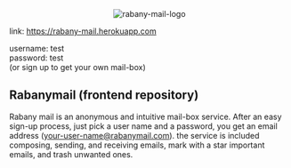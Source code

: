 <div align="center">
<img src="https://i.ibb.co/cy4G8yX/rabany-mail-01.jpg" alt="rabany-mail-logo" border="0">
</div>

link: https://rabany-mail.herokuapp.com

username: test
<br/>
password: test
<br/>
(or sign up to get your own mail-box)

## Rabanymail (frontend repository)

Rabany mail is an anonymous and intuitive mail-box service.
After an easy sign-up process, just pick a user name and a password, you get an email address (your-user-name@rabanymail.com).
the service is included composing, sending, and receiving emails, mark with a star important emails, and trash unwanted ones.
